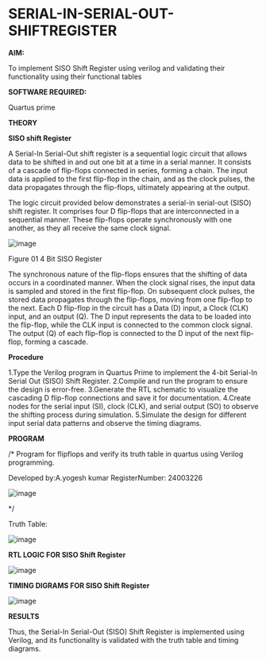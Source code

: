 # SERIAL-IN-SERIAL-OUT-SHIFTREGISTER

**AIM:**

To implement  SISO Shift Register using verilog and validating their functionality using their functional tables

**SOFTWARE REQUIRED:**

Quartus prime

**THEORY**

**SISO shift Register**

A Serial-In Serial-Out shift register is a sequential logic circuit that allows data to be shifted in and out one bit at a time in a serial manner. It consists of a cascade of flip-flops connected in series, forming a chain. The input data is applied to the first flip-flop in the chain, and as the clock pulses, the data propagates through the flip-flops, ultimately appearing at the output.

The logic circuit provided below demonstrates a serial-in serial-out (SISO) shift register. It comprises four D flip-flops that are interconnected in a sequential manner. These flip-flops operate synchronously with one another, as they all receive the same clock signal.

![image](https://github.com/naavaneetha/SERIAL-IN-SERIAL-OUT-SHIFTREGISTER/assets/154305477/e81c4072-37f9-46c6-8145-566764b74c3a)

Figure 01 4 Bit SISO Register

The synchronous nature of the flip-flops ensures that the shifting of data occurs in a coordinated manner. When the clock signal rises, the input data is sampled and stored in the first flip-flop. On subsequent clock pulses, the stored data propagates through the flip-flops, moving from one flip-flop to the next.
Each D flip-flop in the circuit has a Data (D) input, a Clock (CLK) input, and an output (Q). The D input represents the data to be loaded into the flip-flop, while the CLK input is connected to the common clock signal. The output (Q) of each flip-flop is connected to the D input of the next flip-flop, forming a cascade.

**Procedure**

1.Type the Verilog program in Quartus Prime to implement the 4-bit Serial-In Serial Out
(SISO) Shift Register. 2.Compile and run the program to ensure the design is error-free.
3.Generate the RTL schematic to visualize the cascading D flip-flop connections and
save it for documentation. 4.Create nodes for the serial input (SI), clock (CLK), and serial
output (SO) to observe the shifting process during simulation. 5.Simulate the design for
different input serial data patterns and observe the timing diagrams.

**PROGRAM**

/* Program for flipflops and verify its truth table in quartus using Verilog programming.

Developed by:A.yogesh kumar  RegisterNumber: 24003226

![image](https://github.com/user-attachments/assets/3444cc48-197a-4502-bd47-0b264d0f33bd)


*/

Truth Table:

![image](https://github.com/user-attachments/assets/4df9766c-f6b7-4fed-b9c6-37841352f5b7)


**RTL LOGIC FOR SISO Shift Register**

![image](https://github.com/user-attachments/assets/5da79204-dd66-447d-a56a-30cbc305cd69)


**TIMING DIGRAMS FOR SISO Shift Register**

![image](https://github.com/user-attachments/assets/b5341fb7-4a22-492a-a7c8-6d2460f0bf5d)



**RESULTS**

Thus, the Serial-In Serial-Out (SISO) Shift Register is implemented using
Verilog, and its functionality is validated with the truth table and timing diagrams.
